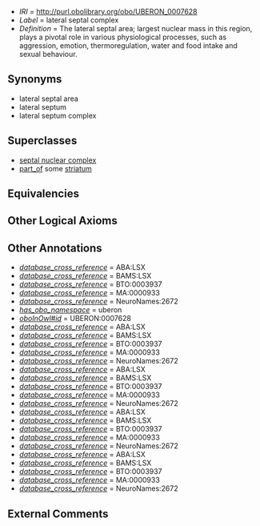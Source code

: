  * *IRI* = http://purl.obolibrary.org/obo/UBERON_0007628
 * *Label* = lateral septal complex
 * *Definition* = The lateral septal area; largest nuclear mass in this region, plays a pivotal role in various physiological processes, such as aggression, emotion, thermoregulation, water and food intake and sexual behaviour.

## Synonyms

 * lateral septal area
 * lateral septum
 * lateral septum complex

## Superclasses

 * [septal nuclear complex](../../UBERON/63/UBERON_0002663.md)
 * [part_of](../../BFO/50/BFO_0000050.md) some [striatum](../../UBERON/35/UBERON_0002435.md)

## Equivalencies


## Other Logical Axioms


## Other Annotations

 * *[database_cross_reference](../../ef/oboInOwl#hasDbXref.md)* = ABA:LSX
 * *[database_cross_reference](../../ef/oboInOwl#hasDbXref.md)* = BAMS:LSX
 * *[database_cross_reference](../../ef/oboInOwl#hasDbXref.md)* = BTO:0003937
 * *[database_cross_reference](../../ef/oboInOwl#hasDbXref.md)* = MA:0000933
 * *[database_cross_reference](../../ef/oboInOwl#hasDbXref.md)* = NeuroNames:2672
 * *[has_obo_namespace](../../ce/oboInOwl#hasOBONamespace.md)* = uberon
 * *[oboInOwl#id](../../id/oboInOwl#id.md)* = UBERON:0007628
 * *[database_cross_reference](../../ef/oboInOwl#hasDbXref.md)* = ABA:LSX
 * *[database_cross_reference](../../ef/oboInOwl#hasDbXref.md)* = BAMS:LSX
 * *[database_cross_reference](../../ef/oboInOwl#hasDbXref.md)* = BTO:0003937
 * *[database_cross_reference](../../ef/oboInOwl#hasDbXref.md)* = MA:0000933
 * *[database_cross_reference](../../ef/oboInOwl#hasDbXref.md)* = NeuroNames:2672
 * *[database_cross_reference](../../ef/oboInOwl#hasDbXref.md)* = ABA:LSX
 * *[database_cross_reference](../../ef/oboInOwl#hasDbXref.md)* = BAMS:LSX
 * *[database_cross_reference](../../ef/oboInOwl#hasDbXref.md)* = BTO:0003937
 * *[database_cross_reference](../../ef/oboInOwl#hasDbXref.md)* = MA:0000933
 * *[database_cross_reference](../../ef/oboInOwl#hasDbXref.md)* = NeuroNames:2672
 * *[database_cross_reference](../../ef/oboInOwl#hasDbXref.md)* = ABA:LSX
 * *[database_cross_reference](../../ef/oboInOwl#hasDbXref.md)* = BAMS:LSX
 * *[database_cross_reference](../../ef/oboInOwl#hasDbXref.md)* = BTO:0003937
 * *[database_cross_reference](../../ef/oboInOwl#hasDbXref.md)* = MA:0000933
 * *[database_cross_reference](../../ef/oboInOwl#hasDbXref.md)* = NeuroNames:2672
 * *[database_cross_reference](../../ef/oboInOwl#hasDbXref.md)* = ABA:LSX
 * *[database_cross_reference](../../ef/oboInOwl#hasDbXref.md)* = BAMS:LSX
 * *[database_cross_reference](../../ef/oboInOwl#hasDbXref.md)* = BTO:0003937
 * *[database_cross_reference](../../ef/oboInOwl#hasDbXref.md)* = MA:0000933
 * *[database_cross_reference](../../ef/oboInOwl#hasDbXref.md)* = NeuroNames:2672

## External Comments

